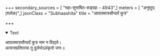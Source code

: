 +++
secondary_sources = [ "महा-सुभाषित-सङ्ग्रहः - 4943",]
meters = [ "अनुष्टुप् (श्लोक)",]
jsonClass = "Subhaashita"
title = "आपातमात्रसौन्दर्यं कुत्र"

+++

<details open><summary>Text</summary>

आपातमात्रसौन्दर्यं कुत्र नाम न विद्यते।  
अत्यन्तप्रतिपत्त्या तु दुर्लभोऽलंकृतो जनः॥
</details>
